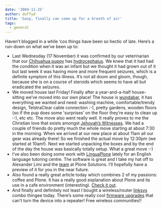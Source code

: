 ```yaml
---
date: '2004-11-25'
author: duffyd
title: 'Gasp, finally can come up for a breath of air'
tags:
  - general
---
```


Haven’t blogged in a while ‘cos things have been so hectic of late. Here’s a
 run-down on what we’ve been up to:

- Last Wednesday (17 November) it was confirmed by our veterinarian that
 our [Chihuahua
 puppy](https://1drv.ms/u/s!AsJfVUEHse4xhA1hwR0uEL13r-7t?e=e7fGxk) has [hydrocephalus](https://href.li/?http://en.wikipedia.org/wiki/Hydrocephalus). We
 knew that it had had the condition when it was an infant but we thought it
 had grown out of it but last week it was having more and more frequent
 seizures, which is a definite symptom of this illness. It’s not all doom
 and gloom, though, because she is on a course of steroids which seems to
 have all but eradicated the seizures.
- We moved house last Friday! Finally after a year-and-a-half
 house-sitting we’ve moved into our own place! The house is [wundabar](https://href.li/?http://www2.dict.cc/?s=wunderbar), it has everything we
 wanted and need: washing machine, comfortable/trendy design, TelstraClear
 cable connection :-), pretty gardens, wooden floors (so if the pup does
 some 'surprises’ on the floor they’re easy to clean up :-), etc etc. The
 move also went really well. It really proves to me the Christian love that
 exists amongst [Jehovah’s Witnesses](https://href.li/?http://www.watchtower.org).
 We had a couple of friends do pretty much the whole move starting at about
 7:30 in the morning. When we arrived at our new place at about 11am all our
 gear was already there! So we finished the actual move by 12:30pm (we
 started at 10am!). Next we started unpacking the boxes and by the end of
 the day the house was basically totally setup. What a great move :-)
- I’ve also been doing some work with [LinguaPlone](https://href.li/?http://www.plonesolutions.com/products/linguaplone)
 lately for an English language tutoring centre. The software is great and I
 take my hat off to Alexander Limi and the [team](https://href.li/?http://www.plonesolutions.com/about/team) at Plone
 Solutions. I’ll hopefully have a preview of it for you in the near
 future.
- Also found a really great article today which combines 2 of my
 passions: coffee and Plone. It has a really good explanation about Plone
 and its use in a cafe environment (interesting). [
 Check it out](https://href.li/?http://seattletimes.nwsource.com/html/personaltechnology/2002089837_ptploning13.html).
- And finally and definitely not least I bought a wireless/router [
 linksys](http://www.linksys.com/international/product.asp?coid=21&ipid=452) combo thingee today. There’s some really cool [firmware upgrades](https://href.li/?http://www.sveasoft.com/) that can’t turn the
 device into a repeater! Free wireless communities!!

